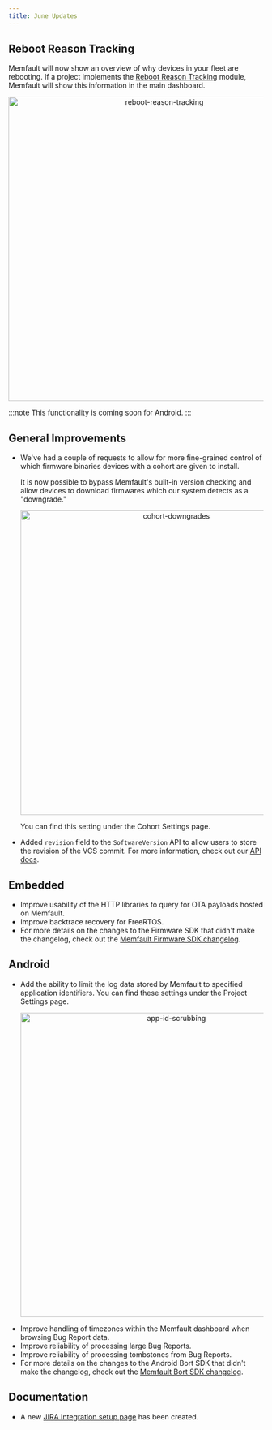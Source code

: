 ```yaml
---
title: June Updates
---
```


## Reboot Reason Tracking

Memfault will now show an overview of why devices in your fleet are rebooting.
If a project implements the
[Reboot Reason Tracking](https://mflt.io//reboot-reasons) module, Memfault will
show this information in the main dashboard.

<p align="center">
  <img width="600" src="/img/blog/2020-06-30-reboot-reason-tracking.png" alt="reboot-reason-tracking" />
</p>

:::note
This functionality is coming soon for Android.
:::

<!-- truncate -->

## General Improvements

- We've had a couple of requests to allow for more fine-grained control of which
  firmware binaries devices with a cohort are given to install.

  It is now possible to bypass Memfault's built-in version checking and allow
  devices to download firmwares which our system detects as a "downgrade."

    <p align="center">
      <img width="600" src="/img/blog/2020-06-30-cohort-downgrades.png" alt="cohort-downgrades" />
    </p>

  You can find this setting under the Cohort Settings page.

- Added `revision` field to the `SoftwareVersion` API to allow users to store
  the revision of the VCS commit. For more information, check out our
  [API docs](https://api-docs.memfault.com/?version=latest#850ef085-cce1-4b78-9052-9146c8ba02fb).

## Embedded

- Improve usability of the HTTP libraries to query for OTA payloads hosted on
  Memfault.
- Improve backtrace recovery for FreeRTOS.
- For more details on the changes to the Firmware SDK that didn't make the
  changelog, check out the
  [Memfault Firmware SDK changelog](https://github.com/memfault/memfault-firmware-sdk/blob/master/CHANGES.md).

## Android

- Add the ability to limit the log data stored by Memfault to specified
  application identifiers. You can find these settings under the Project
  Settings page.
    <p align="center">
      <img width="600" src="/img/blog/2020-06-30-app-id-scrubbing.png" alt="app-id-scrubbing" />
    </p>
- Improve handling of timezones within the Memfault dashboard when browsing Bug
  Report data.
- Improve reliability of processing large Bug Reports.
- Improve reliability of processing tombstones from Bug Reports.
- For more details on the changes to the Android Bort SDK that didn't make the
  changelog, check out the
  [Memfault Bort SDK changelog](https://github.com/memfault/bort/blob/master/CHANGELOG.md).

## Documentation

- A new [JIRA Integration setup page](https://mflt.io/jira-integration) has been
  created.
